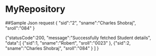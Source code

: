 # MyRepository

##Sample Json request
{
	"sid":"2",
	"sname":"Charles Shobraj",
	"sroll":"084"
}


{"statusCode":200,
"message":"Successfully fetched Student details",
"data":[
	{"sid":1,
	 "sname":"Robert",
	 "sroll":"0023"
	},
	{"sid":2,
	 "sname":"Charles Shobraj",
	 "sroll":"084"
	 }
       ]
}
